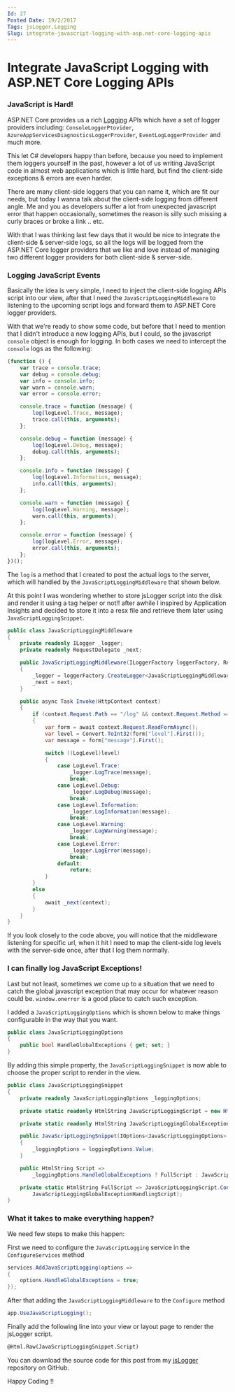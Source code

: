 ```yaml
---
Id: 27
Posted Date: 19/2/2017
Tags: jsLogger,Logging
Slug: integrate-javascript-logging-with-asp.net-core-logging-apis
---
```

# Integrate JavaScript Logging with ASP.NET Core Logging APIs

### JavaScript is Hard!

ASP.NET Core provides us a rich [Logging](https://github.com/aspnet/logging) APIs which have a set of logger providers including: `ConsoleLoggerPtovider`, `AzureAppServicesDiagnosticsLoggerProvider`, `EventLogLoggerProvider` and much more.

This let C# developers happy than before, because you need to implement them loggers yourself in the past, however a lot of us writing JavaScript code in almost web applications which is little hard, but find the client-side exceptions & errors are even harder.

There are many client-side loggers that you can name it, which are fit our needs, but today I wanna talk about the client-side logging from different angle. Me and you as developers suffer a lot from unexpected javascript error that happen occasionally, sometimes the reason is silly such missing a curly braces or broke a link .. etc.

With that I was thinking last few days that it would be nice to integrate the client-side & server-side logs, so all the logs will be logged from the ASP.NET Core logger providers that we like and love instead of managing two different logger providers for both client-side & server-side.

### Logging JavaScript Events

Basically the idea is very simple, I need to inject the client-side logging APIs script into our view, after that I need the `JavaScriptLoggingMiddleware` to listening to the upcoming script logs and forward them to ASP.NET Core logger providers.

With that we're ready to show some code, but before that I need to mention that I didn't introduce a new logging APIs, but I could, so the javascript `console` object is enough for logging. In both cases we need to intercept the `console` logs as the following:
```javascript
(function () {
    var trace = console.trace;
    var debug = console.debug;
    var info = console.info;
    var warn = console.warn;
    var error = console.error;

    console.trace = function (message) {
        log(logLevel.Trace, message);
        trace.call(this, arguments);
    };

    console.debug = function (message) {
        log(logLevel.Debug, message);
        debug.call(this, arguments);
    };

    console.info = function (message) {
        log(logLevel.Information, message);
        info.call(this, arguments);
    };

    console.warn = function (message) {
        log(logLevel.Warning, message);
        warn.call(this, arguments);
    };

    console.error = function (message) {
        log(logLevel.Error, message);
        error.call(this, arguments);
    };
})();
```
The `log` is a method that I created to post the actual logs to the server, which will handled by the `JavaScriptLoggingMiddleware` that shown below.

At this point I was wondering whether to store jsLogger script into the disk and render it using a tag helper or not!! after awhile I inspired by Application Insights and decided to store it into a resx file and retrieve them later using `JavaScriptLoggingSnippet`.
```csharp
public class JavaScriptLoggingMiddleware
{
    private readonly ILogger _logger;
    private readonly RequestDelegate _next;

    public JavaScriptLoggingMiddleware(ILoggerFactory loggerFactory, RequestDelegate next)
    {
        _logger = loggerFactory.CreateLogger<JavaScriptLoggingMiddleware>();
        _next = next;
    }

    public async Task Invoke(HttpContext context)
    {
        if (context.Request.Path == "/log" && context.Request.Method == "POST" && context.Request.HasFormContentType)
        {
            var form = await context.Request.ReadFormAsync();
            var level = Convert.ToInt32(form["level"].First());
            var message = form["message"].First();

            switch ((LogLevel)level)
            {
                case LogLevel.Trace:
                    _logger.LogTrace(message);
                    break;
                case LogLevel.Debug:
                    _logger.LogDebug(message);
                    break;
                case LogLevel.Information:
                    _logger.LogInformation(message);
                    break;
                case LogLevel.Warning:
                    _logger.LogWarning(message);
                    break;
                case LogLevel.Error:
                    _logger.LogError(message);
                    break;
                default:
                    return;
            }
        }
        else
        {
            await _next(context);
        }
    }
}
```
If you look closely to the code above, you will notice that the middleware listening for specific url, when it hit I need to map the client-side log levels with the server-side once, after that I log them normally.

### I can finally log JavaScript Exceptions!

Last but not least, sometimes we come up to a situation that we need to catch the global javascript exception that may occur for whatever reason could be. `window.onerror` is a good place to catch such exception.

I added a `JavaScriptLoggingOptions` which is shown below to make things configurable in the way that you want.
```csharp
public class JavaScriptLoggingOptions
{
    public bool HandleGlobalExceptions { get; set; }
}
```
By adding this simple property, the `JavaScriptLoggingSnippet` is now able to choose the proper script to render in the view.
```csharp
public class JavaScriptLoggingSnippet
{
    private readonly JavaScriptLoggingOptions _loggingOptions;

    private static readonly HtmlString JavaScriptLoggingScript = new HtmlString(Resources.Script);

    private static readonly HtmlString JavaScriptLoggingGlobalExceptionHandlingScript = new HtmlString(Resources.GlobalExceptionHandlingScript);

    public JavaScriptLoggingSnippet(IOptions<JavaScriptLoggingOptions> loggingOptions)
    {
        _loggingOptions = loggingOptions.Value;
    }

    public HtmlString Script =>
        _loggingOptions.HandleGlobalExceptions ? FullScript : JavaScriptLoggingScript;

    private static HtmlString FullScript => JavaScriptLoggingScript.Concat(HtmlString.NewLine,
        JavaScriptLoggingGlobalExceptionHandlingScript);
}
```
### What it takes to make everything happen?

We need few steps to make this happen:

First we need to configure the `JavaScriptLogging` service in the `ConfigureServices` method
```csharp
services.AddJavaScriptLogging(options =>
{
    options.HandleGlobalExceptions = true;
});
```
After that adding the `JavaScriptLoggingMiddleware` to the `Configure` method
```csharp
app.UseJavaScriptLogging();
```
Finally add the following line into your view or layout page to render the jsLogger script.
```html
@Html.Raw(JavaScriptLoggingSnippet.Script)
```
You can download the source code for this post from my [jsLogger](https://github.com/hishamco/jsLogger) repository on GitHub.

Happy Coding !!